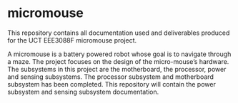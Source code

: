 # micromouse
This repository contains all documentation used and deliverables produced for the UCT EEE3088F micromouse project.

A micromouse is a battery powered robot whose goal is to navigate through a maze. The project focuses on the design of the micro-mouse’s hardware. The subsystems in this project are the motherboard, the processor, power and sensing subsystems. The processor subsystem and motherboard subsystem has been completed. This repository will contain the power subsystem and sensing subsystem documentation. 
